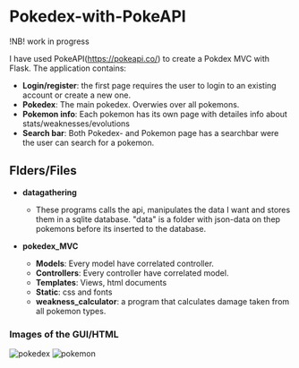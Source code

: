 # Pokedex-with-PokeAPI
!NB! work in progress

I have used PokeAPI(https://pokeapi.co/) to create a Pokdex MVC with Flask. 
The application contains:
- **Login/register**: the first page requires the user to login to an existing account or create a new one.
- **Pokedex**: The main pokedex. Overwies over all pokemons.
- **Pokemon info**: Each pokemon has its own page with detailes info about stats/weaknesses/evolutions
- **Search bar**: Both Pokedex- and Pokemon page has a searchbar were the user can search for a pokemon.

## Flders/Files

- **datagathering**
  - These programs calls the api, manipulates the data I want and stores them in a sqlite database.
  "data" is a folder with json-data on thep pokemons before its inserted to the database.
  
- **pokedex_MVC**
  - **Models**: Every model have correlated controller.
  - **Controllers**: Every controller have correlated model.
  - **Templates**: Views, html documents
  - **Static**: css and fonts
  - **weakness_calculator**: a program that calculates damage taken from all pokemon types.

 ### Images of the GUI/HTML
![pokedex](https://github.com/bjomsan/Pokedex-with-PokeAPI-/assets/124776049/6b9419ec-4eaa-4967-b5cf-bb726a4bb5e8)
![pokemon](https://github.com/bjomsan/Pokedex-with-PokeAPI-/assets/124776049/764e3c76-28bd-400d-9acf-23ca52ffdad8)
